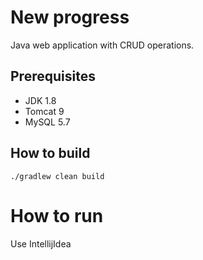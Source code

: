 # New progress
Java web application with CRUD operations.

## Prerequisites
* JDK 1.8
* Tomcat 9
* MySQL 5.7

## How to build
    ./gradlew clean build
    
# How to run
Use IntellijIdea
    
    
      
